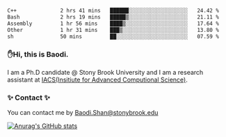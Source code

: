 <!--START_SECTION:waka-->

```txt
C++              2 hrs 41 mins   ██████░░░░░░░░░░░░░░░░░░░   24.42 %
Bash             2 hrs 19 mins   █████▒░░░░░░░░░░░░░░░░░░░   21.11 %
Assembly         1 hr 56 mins    ████▒░░░░░░░░░░░░░░░░░░░░   17.64 %
Other            1 hr 31 mins    ███▒░░░░░░░░░░░░░░░░░░░░░   13.80 %
sh               50 mins         ██░░░░░░░░░░░░░░░░░░░░░░░   07.59 %
```

<!--END_SECTION:waka-->

### ✋Hi, this is Baodi. 

I am a Ph.D candidate @ Stony Brook University and I am a research assistant at [IACS(Insitiute for Advanced Computional Science)](https://iacs.stonybrook.edu/).

### ✨ Contact ✨

You can contact me by [Baodi.Shan@stonybrook.edu](mailto:Baodi.Shan@stonybrook.edu)

[![Anurag's GitHub stats](https://github-readme-stats.vercel.app/api?username=lwshanbd&theme=jolly&show_icons=true&count_private=true&include_all_commits=true)](https://github.com/anuraghazra/github-readme-stats)



<!--
**lwshanbd/lwshanbd** is a ✨ _special_ ✨ repository because its `README.md` (this file) appears on your GitHub profile.

Here are some ideas to get you started:

- 🔭 I’m currently working on ...
- 🌱 I’m currently learning ...
- 👯 I’m looking to collaborate on ...
- 🤔 I’m looking for help with ...
- 💬 Ask me about ...
- 📫 How to reach me: ...
- 😄 Pronouns: ...
- ⚡ Fun fact: ...
-->
